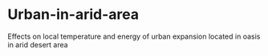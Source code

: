 # Urban-in-arid-area
Effects on local temperature and energy of urban expansion located in oasis in arid desert area
